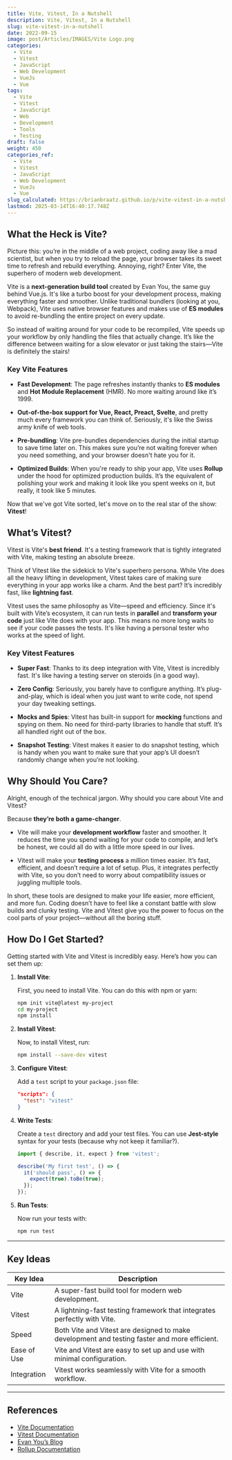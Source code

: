 ```yaml
---
title: Vite, Vitest, In a Nutshell
description: Vite, Vitest, In a Nutshell
slug: vite-vitest-in-a-nutshell
date: 2022-09-15
image: post/Articles/IMAGES/Vite Logo.png
categories:
  - Vite
  - Vitest
  - JavaScript
  - Web Development
  - VueJs
  - Vue
tags:
  - Vite
  - Vitest
  - JavaScript
  - Web
  - Development
  - Tools
  - Testing
draft: false
weight: 450
categories_ref:
  - Vite
  - Vitest
  - JavaScript
  - Web Development
  - VueJs
  - Vue
slug_calculated: https://brianbraatz.github.io/p/vite-vitest-in-a-nutshell
lastmod: 2025-03-14T16:40:17.748Z
---
```

<!-- # Vite, Vitest, In a Nutshell

Ah, Vite and Vitest. Two names that might sound like some sort of high-tech wizardry, but don't worry, I'm here to break it down for you in a way that won't require a PhD to understand. 

Let's get started! -->

## What the Heck is Vite?

Picture this: you’re in the middle of a web project, coding away like a mad scientist, but when you try to reload the page, your browser takes its sweet time to refresh and rebuild everything. Annoying, right? Enter Vite, the superhero of modern web development.

Vite is a **next-generation build tool** created by Evan You, the same guy behind Vue.js. It's like a turbo boost for your development process, making everything faster and smoother. Unlike traditional bundlers (looking at you, Webpack), Vite uses native browser features and makes use of **ES modules** to avoid re-bundling the entire project on every update.

So instead of waiting around for your code to be recompiled, Vite speeds up your workflow by only handling the files that actually change. It’s like the difference between waiting for a slow elevator or just taking the stairs—Vite is definitely the stairs!

### Key Vite Features

* **Fast Development**: The page refreshes instantly thanks to **ES modules** and **Hot Module Replacement** (HMR). No more waiting around like it’s 1999.

* **Out-of-the-box support for Vue, React, Preact, Svelte**, and pretty much every framework you can think of. Seriously, it's like the Swiss army knife of web tools.

* **Pre-bundling**: Vite pre-bundles dependencies during the initial startup to save time later on. This makes sure you’re not waiting forever when you need something, and your browser doesn't hate you for it.

* **Optimized Builds**: When you're ready to ship your app, Vite uses **Rollup** under the hood for optimized production builds. It’s the equivalent of polishing your work and making it look like you spent weeks on it, but really, it took like 5 minutes.

Now that we've got Vite sorted, let's move on to the real star of the show: **Vitest**!

## What’s Vitest?

Vitest is Vite's **best friend**. It's a testing framework that is tightly integrated with Vite, making testing an absolute breeze.

Think of Vitest like the sidekick to Vite's superhero persona. While Vite does all the heavy lifting in development, Vitest takes care of making sure everything in your app works like a charm. And the best part? It’s incredibly fast, like **lightning fast**.

Vitest uses the same philosophy as Vite—speed and efficiency. Since it's built with Vite’s ecosystem, it can run tests in **parallel** and **transform your code** just like Vite does with your app. This means no more long waits to see if your code passes the tests. It's like having a personal tester who works at the speed of light.

### Key Vitest Features

* **Super Fast**: Thanks to its deep integration with Vite, Vitest is incredibly fast. It's like having a testing server on steroids (in a good way).

* **Zero Config**: Seriously, you barely have to configure anything. It’s plug-and-play, which is ideal when you just want to write code, not spend your day tweaking settings.

* **Mocks and Spies**: Vitest has built-in support for **mocking** functions and spying on them. No need for third-party libraries to handle that stuff. It’s all handled right out of the box.

* **Snapshot Testing**: Vitest makes it easier to do snapshot testing, which is handy when you want to make sure that your app’s UI doesn’t randomly change when you’re not looking.

## Why Should You Care?

Alright, enough of the technical jargon. Why should you care about Vite and Vitest?

Because **they’re both a game-changer**.

* Vite will make your **development workflow** faster and smoother. It reduces the time you spend waiting for your code to compile, and let’s be honest, we could all do with a little more speed in our lives.

* Vitest will make your **testing process** a million times easier. It’s fast, efficient, and doesn’t require a lot of setup. Plus, it integrates perfectly with Vite, so you don’t need to worry about compatibility issues or juggling multiple tools.

In short, these tools are designed to make your life easier, more efficient, and more fun. Coding doesn’t have to feel like a constant battle with slow builds and clunky testing. Vite and Vitest give you the power to focus on the cool parts of your project—without all the boring stuff.

## How Do I Get Started?

Getting started with Vite and Vitest is incredibly easy. Here’s how you can set them up:

1. **Install Vite**:

   First, you need to install Vite. You can do this with npm or yarn:

   ```bash
   npm init vite@latest my-project
   cd my-project
   npm install
   ```

2. **Install Vitest**:

   Now, to install Vitest, run:

   ```bash
   npm install --save-dev vitest
   ```

3. **Configure Vitest**:

   Add a `test` script to your `package.json` file:

   ```json
   "scripts": {
     "test": "vitest"
   }
   ```

4. **Write Tests**:

   Create a `test` directory and add your test files. You can use **Jest-style** syntax for your tests (because why not keep it familiar?).

   ```javascript
   import { describe, it, expect } from 'vitest';

   describe('My first test', () => {
     it('should pass', () => {
       expect(true).toBe(true);
     });
   });
   ```

5. **Run Tests**:

   Now run your tests with:

   ```bash
   npm run test
   ```

<!-- And that's it! You’re all set up to start testing like a pro.

## Conclusion

So there you have it: Vite and Vitest in a nutshell. If you're tired of waiting for slow builds and testing tools that feel like a chore, these tools are here to save the day. They’ll make your development and testing process faster, easier, and just a little bit more fun.

Don't be shy—give them a try! You might just fall in love with how fast everything works. 

And remember, the future of web development is fast, efficient, and fun. So go ahead, give Vite and Vitest a spin. You’ll wonder how you ever lived without them. -->

***

## Key Ideas

| Key Idea    | Description                                                                                  |
| ----------- | -------------------------------------------------------------------------------------------- |
| Vite        | A super-fast build tool for modern web development.                                          |
| Vitest      | A lightning-fast testing framework that integrates perfectly with Vite.                      |
| Speed       | Both Vite and Vitest are designed to make development and testing faster and more efficient. |
| Ease of Use | Vite and Vitest are easy to set up and use with minimal configuration.                       |
| Integration | Vitest works seamlessly with Vite for a smooth workflow.                                     |

***

## References

* [Vite Documentation](https://vitejs.dev/)
* [Vitest Documentation](https://vitest.dev/)
* [Evan You’s Blog](https://evanyou.me/)
* [Rollup Documentation](https://rollupjs.org/)

```
```
